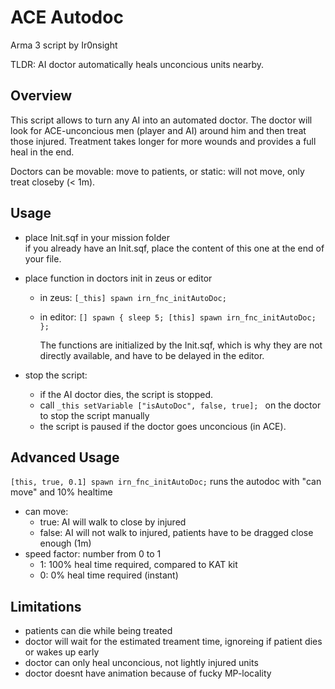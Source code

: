 # ACE Autodoc

Arma 3 script by Ir0nsight

TLDR: AI doctor automatically heals unconcious units nearby.

## Overview

This script allows to turn any AI into an automated doctor.
The doctor will look for ACE-unconcious men (player and AI) around him and then treat those injured.
Treatment takes longer for more wounds and provides a full heal in the end.

Doctors can be movable: move to patients, or static: will not move, only treat closeby (< 1m).

## Usage

- place Init.sqf in your mission folder  
   if you already have an Init.sqf, place the content of this one at the end of your file.
- place function in doctors init in zeus or editor

  - in zeus:
    `[_this] spawn irn_fnc_initAutoDoc;`

  - in editor:
    `[] spawn { sleep 5; [this] spawn irn_fnc_initAutoDoc; };`

    The functions are initialized by the Init.sqf, which is why they are not directly available,
    and have to be delayed in the editor.

- stop the script:
  - if the AI doctor dies, the script is stopped.
  - call `_this setVariable ["isAutoDoc", false, true]; ` on the doctor to stop the script manually
  - the script is paused if the doctor goes unconcious (in ACE).

## Advanced Usage

`[this, true, 0.1] spawn irn_fnc_initAutoDoc;`
runs the autodoc with "can move" and 10% healtime

- can move:
  - true: AI will walk to close by injured
  - false: AI will not walk to injured, patients have to be dragged close enough (1m)
- speed factor: number from 0 to 1
  - 1: 100% heal time required, compared to KAT kit
  - 0: 0% heal time required (instant)

## Limitations

- patients can die while being treated
- doctor will wait for the estimated treament time, ignoreing if patient dies or wakes up early
- doctor can only heal unconcious, not lightly injured units
- doctor doesnt have animation because of fucky MP-locality

